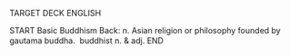 TARGET DECK
ENGLISH

START
Basic
Buddhism
Back: n. Asian religion or philosophy founded by gautama buddha.  buddhist n. & adj.
END
